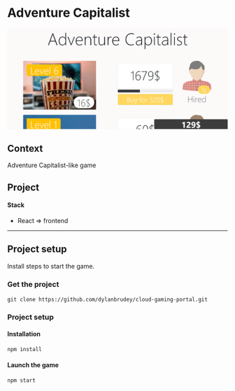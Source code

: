 # Adventure Capitalist

![title](images/screenshots/screenshot-3.png)

## Context
Adventure Capitalist-like game

## Project

#### Stack
* React => frontend

---
## Project setup

Install steps to start the game.

### Get the project

```
git clone https://github.com/dylanbrudey/cloud-gaming-portal.git
```

### Project setup 

#### Installation
```
npm install
```
#### Launch the game
```
npm start
```

